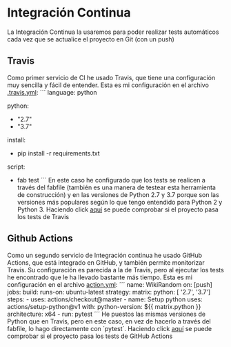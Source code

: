 # Integración Continua

La Integración Continua la usaremos para poder realizar tests automáticos cada vez que se actualice el proyecto en Git (con un push)

## Travis
Como primer servicio de CI he usado Travis, que tiene una configuración muy sencilla y fácil de entender.
Esta es mi configuración en el archivo [.travis.yml](https://github.com/OMGitsXupi/WikiRandom/blob/master/.travis.yml):
´´´
language: python

python:
  - "2.7"
  - "3.7"

install:
  - pip install -r requirements.txt

script:
  - fab test
´´´
En este caso he configurado que los tests se realicen a través del fabfile (también es una manera de testear esta herramienta de construcción) y en las versiones de Python 2.7 y 3.7 porque son las versiones más populares según lo que tengo entendido para Python 2 y Python 3.
Haciendo click [aquí](https://travis-ci.com/OMGitsXupi/WikiRandom) se puede comprobar si el proyecto pasa los tests de Travis

## Github Actions
Como un segundo servicio de Integración continua he usado GitHub Actions, que está integrado en GitHub, y también permite monitorizar Travis. Su configuración es parecida a la de Travis, pero al ejecutar los tests he encontrado que le ha llevado bastante más tiempo.
Esta es mi configuración en el archivo [action.yml](https://github.com/OMGitsXupi/WikiRandom/blob/master/.github/workflows/action.yml):
´´´
name: WikiRandom
on: [push]
jobs:
  build:
    runs-on: ubuntu-latest
    strategy:
      matrix:
        python: [ '2.7', '3.7']
    steps:
      - uses: actions/checkout@master
      - name: Setup python
        uses: actions/setup-python@v1
        with:
          python-version: ${{ matrix.python }}
          architecture: x64
      - run: pytest
´´´
He puestos las mismas versiones de Python que en Travis, pero en este caso, en vez de hacerlo a través del fabfile, lo hago directamente con ´pytest´.
Haciendo click [aquí](https://github.com/OMGitsXupi/WikiRandom/actions) se puede comprobar si el proyecto pasa los tests de GitHub Actions
